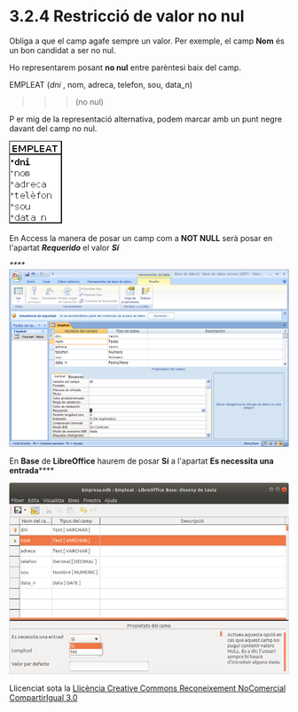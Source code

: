 # 3.2.4 Restricció de valor no nul

Obliga a que el camp agafe sempre un valor. Per exemple, el camp **Nom** és un
bon candidat a ser no nul.

Ho representarem posant **no nul** entre parèntesi baix del camp.

EMPLEAT (_dni_ , nom, adreca, telefon, sou, data_n)  

> > > (no nul)

P er mig de la representació alternativa, podem marcar amb un punt negre
davant del camp no nul.

![](T3_3_2_4_0.png)

En Access la manera de posar un camp com a **NOT NULL** serà posar en
l'apartat _**Requerido**_ el valor _**Sí**_

_****_![](T3_3_2_4.png)

En **Base** de **LibreOffice** haurem de posar **Sí** a l'apartat **Es
necessita una entrada******

![](T03_3_2_4_2.png)


Llicenciat sota la  [Llicència Creative Commons Reconeixement NoComercial
CompartirIgual 3.0](http://creativecommons.org/licenses/by-nc-sa/3.0/)

